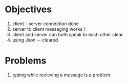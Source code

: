 # Objectives

1. client - server connection done 
2. server to client messaging works !
3. client and server can both speak to each other clear
4. using Json -- cleared

# Problems

1. typing while recieving a message is a problem.
